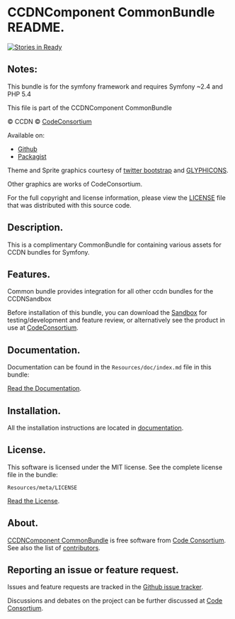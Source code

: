 CCDNComponent CommonBundle README.
==================================

[![Stories in Ready](https://badge.waffle.io/codeconsortium/CCDNComponentCommonBundle.png?label=ready)](https://waffle.io/codeconsortium/CCDNComponentCommonBundle)

## Notes:  
  
This bundle is for the symfony framework and requires Symfony ~2.4 and PHP 5.4

This file is part of the CCDNComponent CommonBundle

&copy; CCDN &copy; [CodeConsortium](http://www.codeconsortium.com/)

Available on:
* [Github](http://www.github.com/codeconsortium/CCDNComponentCommonBundle)
* [Packagist](https://packagist.org/packages/codeconsortium/ccdn-component-common-bundle)

Theme and Sprite graphics courtesy of [twitter bootstrap](http://twitter.github.com/bootstrap/index.html) and [GLYPHICONS](http://glyphicons.com/).

Other graphics are works of CodeConsortium.

For the full copyright and license information, please view the [LICENSE](http://github.com/codeconsortium/CCDNComponentCommonBundle/blob/master/Resources/meta/LICENSE) file that was distributed with this source code.

## Description.

This is a complimentary CommonBundle for containing various assets for CCDN bundles for Symfony.

## Features.

Common bundle provides integration for all other ccdn bundles for the CCDNSandbox

Before installation of this bundle, you can download the [Sandbox](https://github.com/codeconsortium/CCDNSandBox) for testing/development and feature review,
 or alternatively see the product in use at [CodeConsortium](http://www.codeconsortium.com).

## Documentation.

Documentation can be found in the `Resources/doc/index.md` file in this bundle:

[Read the Documentation](http://github.com/codeconsortium/CCDNComponentCommonBundle/blob/master/Resources/doc/index.md).

## Installation.

All the installation instructions are located in [documentation](http://github.com/codeconsortium/CCDNComponentCommonBundle/blob/master/Resources/doc/install.md).

## License.

This software is licensed under the MIT license. See the complete license file in the bundle:

	Resources/meta/LICENSE

[Read the License](http://github.com/codeconsortium/CCDNComponentCommonBundle/blob/master/Resources/meta/LICENSE).

## About.

[CCDNComponent CommonBundle](http://github.com/codeconsortium/CCDNComponentCommonBundle) is free software from [Code Consortium](http://www.codeconsortium.com).
See also the list of [contributors](http://github.com/codeconsortium/CCDNComponentCommonBundle/contributors).

## Reporting an issue or feature request.

Issues and feature requests are tracked in the [Github issue tracker](http://github.com/codeconsortium/CCDNComponentCommonBundle/issues).

Discussions and debates on the project can be further discussed at [Code Consortium](http://www.codeconsortium.com).
